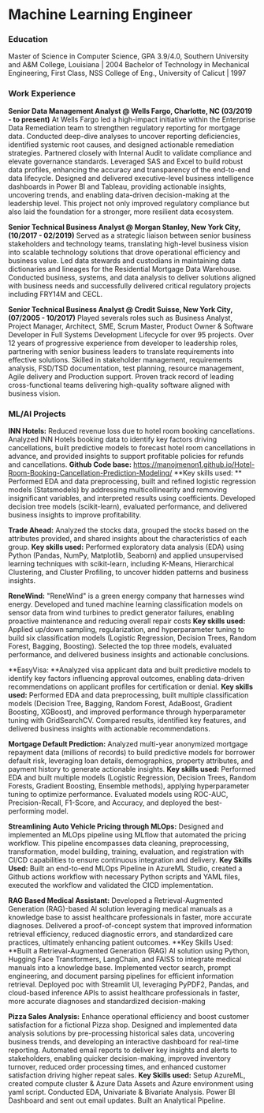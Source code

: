 # Machine Learning Engineer

### Education
Master of Science in Computer Science, GPA 3.9/4.0, Southern University and A&M College, Louisiana | 2004
Bachelor of Technology in Mechanical Engineering, First Class, NSS College of Eng., University of Calicut | 1997

### Work Experience
**Senior Data Management Analyst @ Wells Fargo, Charlotte, NC (03/2019 - to present)**
At Wells Fargo led a high-impact initiative within the Enterprise Data Remediation team to strengthen regulatory reporting for mortgage data. Conducted deep-dive analyses to uncover reporting deficiencies, identified systemic root causes, and designed actionable remediation strategies. Partnered closely with Internal Audit to validate compliance and elevate governance standards. Leveraged SAS and Excel to build robust data profiles, enhancing the accuracy and transparency of the end-to-end data lifecycle. Designed and delivered executive-level business intelligence dashboards in Power BI and Tableau, providing actionable insights, uncovering trends, and enabling data-driven decision-making at the leadership level. This project not only improved regulatory compliance but also laid the foundation for a stronger, more resilient data ecosystem.

**Senior Technical Business Analyst @ Morgan Stanley, New York City, (10/2017 - 02/2019)**
Served as a strategic liaison between senior business stakeholders and technology teams, translating high-level business vision into scalable technology solutions that drove operational efficiency and business value.
Led data stewards and custodians in maintaining data dictionaries and lineages for the Residential Mortgage Data Warehouse. Conducted business, systems, and data analysis to deliver solutions aligned with business needs and successfully delivered critical regulatory projects including FRY14M and CECL.

**Senior Technical Business Analyst @ Credit Suisse, New York City, (07/2005 - 10/2017)**
Played severals roles such as Business Analyst, Project Manager, Architect, SME, Scrum Master, Product Owner & Software Developer in Full Systems Development Lifecycle for over 95 projects.
Over 12 years of progressive experience from developer to leadership roles, partnering with senior business leaders to translate requirements into effective solutions. Skilled in stakeholder management, requirements analysis, FSD/TSD documentation, test planning, resource management, Agile delivery and Production support. Proven track record of leading cross-functional teams delivering high-quality software aligned with business vision.

### ML/AI Projects
**INN Hotels:** Reduced revenue loss due to hotel room booking cancellations. Analyzed INN Hotels booking data to identify key factors driving cancellations, built predictive models to forecast hotel room cancellations in advance, and provided insights to support profitable policies for refunds and cancellations.
**Github Code base:** https://manojmenon1.github.io/Hotel-Room-Booking-Cancellation-Prediction-Modeling/
**Key skills used: ** Performed EDA and data preprocessing, built and refined logistic regression models (Statsmodels) by addressing multicollinearity and removing insignificant variables, and interpreted results using coefficients. Developed decision tree models (scikit-learn), evaluated performance, and delivered business insights to improve profitability.

**Trade Ahead:** Analyzed the stocks data, grouped the stocks based on the attributes provided, and shared insights about the characteristics of each group.
**Key skills used:** Performed exploratory data analysis (EDA) using Python (Pandas, NumPy, Matplotlib, Seaborn) and applied unsupervised learning techniques with scikit-learn, including K-Means, Hierarchical Clustering, and Cluster Profiling, to uncover hidden patterns and business insights.

**ReneWind:** "ReneWind" is a green energy company that harnesses wind energy. Developed and tuned machine learning classification models on sensor data from wind turbines to predict generator failures, enabling proactive maintenance and reducing overall repair costs
**Key skills used:** Applied up/down sampling, regularization, and hyperparameter tuning to build six classification models (Logistic Regression, Decision Trees, Random Forest, Bagging, Boosting). Selected the top three models, evaluated performance, and delivered business insights and actionable conclusions.

**EasyVisa: **Analyzed visa applicant data and built predictive models to identify key factors influencing approval outcomes, enabling data-driven recommendations on applicant profiles for certification or denial.
**Key skills used:** Performed EDA and data preprocessing, built multiple classification models (Decision Tree, Bagging, Random Forest, AdaBoost, Gradient Boosting, XGBoost), and improved performance through hyperparameter tuning with GridSearchCV. Compared results, identified key features, and delivered business insights with actionable recommendations.

**Mortgage Default Prediction:** Analyzed multi-year anonymized mortgage repayment data (millions of records) to build predictive models for borrower default risk, leveraging loan details, demographics, property attributes, and payment history to generate actionable insights.
**Key skills used:** Performed EDA and built multiple models (Logistic Regression, Decision Trees, Random Forests, Gradient Boosting, Ensemble methods), applying hyperparameter tuning to optimize performance. Evaluated models using ROC-AUC, Precision-Recall, F1-Score, and Accuracy, and deployed the best-performing model.

**Streamlining Auto Vehicle Pricing through MLOps:** Designed and implemented an MLOps pipeline using MLflow that automated the pricing workflow. This pipeline encompasses data cleaning, preprocessing, transformation, model building, training, evaluation, and registration with CI/CD capabilities to ensure continuous integration and delivery.
**Key Skills Used:** Built an end-to-end MLOps Pipeline in AzureML Studio, created a Github actions workflow with necessary Python scripts and YAML files, executed the workflow and validated the CICD implementation.

**RAG Based Medical Assistant:** Developed a Retrieval-Augmented Generation (RAG)-based AI solution leveraging medical manuals as a knowledge base to assist healthcare professionals in faster, more accurate diagnoses. Delivered a proof-of-concept system that improved information retrieval efficiency, reduced diagnostic errors, and standardized care practices, ultimately enhancing patient outcomes.
**Key Skills Used: **Built a Retrieval-Augmented Generation (RAG) AI solution using Python, Hugging Face Transformers, LangChain, and FAISS to integrate medical manuals into a knowledge base. Implemented vector search, prompt engineering, and document parsing pipelines for efficient information retrieval. Deployed poc with Streamlit UI, leveraging PyPDF2, Pandas, and cloud-based inference APIs to assist healthcare professionals in faster, more accurate diagnoses and standardized decision-making

**Pizza Sales Analysis:** Enhance operational efficiency and boost customer satisfaction for a fictional Pizza shop. Designed and implemented data analysis solutions by pre-processing historical sales data, uncovering business trends, and developing an interactive dashboard for real-time reporting. Automated email reports to deliver key insights and alerts to stakeholders, enabling quicker decision-making, improved inventory turnover, reduced order processing times, and enhanced customer satisfaction driving higher repeat sales.
**Key Skills used:** Setup AzureML, created compute cluster & Azure Data Assets and Azure environment using yaml script. Conducted EDA, Univariate & Bivariate Analysis. Power BI Dashboard and sent out email updates. Built an Analytical Pipeline.

